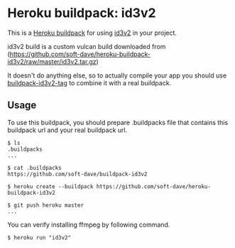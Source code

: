 Heroku buildpack: id3v2
=======================

This is a [Heroku buildpack](http://devcenter.heroku.com/articles/buildpacks) for using [id3v2](http://id3v2.sourceforge.net/) in your project. 

id3v2 build is a custom vulcan build downloaded from (https://github.com/soft-dave/heroku-buildpack-id3v2/raw/master/id3v2.tar.gz)

It doesn't do anything else, so to actually compile your app you should use [buildpack-id3v2-tag](https://github.com/soft-dave/heroku-buildpack-id3v2) to combine it with a real buildpack.

Usage
-----
To use this buildpack, you should prepare .buildpacks file that contains this buildpack url and your real buildpack url.  

    $ ls
    .buildpacks
    ...
    
    $ cat .buildpacks
    https://github.com/soft-dave/buildpack-id3v2

    $ heroku create --buildpack https://github.com/soft-dave/heroku-buildpack-id3v2

    $ git push heroku master
    ...

You can verify installing ffmpeg by following command.

    $ heroku run "id3v2"

